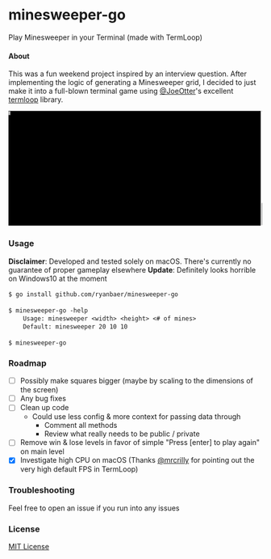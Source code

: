 # minesweeper-go
Play Minesweeper in your Terminal (made with TermLoop)

#### About

This was a fun weekend project inspired by an interview question.
After implementing the logic of generating a Minesweeper grid, I decided to just make it into a full-blown terminal game using
[@JoeOtter](https://github.com/JoelOtter)'s excellent [termloop](https://github.com/JoelOtter/termloop) library.

![](https://github.com/ryanbaer/minesweeper-go/blob/master/images/preview.gif?raw=true)




### Usage
**Disclaimer**: Developed and tested solely on macOS. There's currently no guarantee of proper gameplay elsewhere
**Update**: Definitely looks horrible on Windows10 at the moment
```
$ go install github.com/ryanbaer/minesweeper-go

$ minesweeper-go -help
	Usage: minesweeper <width> <height> <# of mines>
	Default: minesweeper 20 10 10

$ minesweeper-go
```

### Roadmap

- [ ] Possibly make squares bigger (maybe by scaling to the dimensions of the screen)
- [ ] Any bug fixes
- [ ] Clean up code
  - Could use less config & more context for passing data through
    - Comment all methods
    - Review what really needs to be public / private
- [ ] Remove win & lose levels in favor of simple "Press [enter] to play again" on main level
- [x] Investigate high CPU on macOS (Thanks [@mrcrilly](https://github.com/mrcrilly) for pointing out the very high default FPS in TermLoop)

### Troubleshooting
Feel free to open an issue if you run into any issues


### License

[MIT License](https://github.com/ryanbaer/minesweeper-go/blob/master/LICENSE/)
